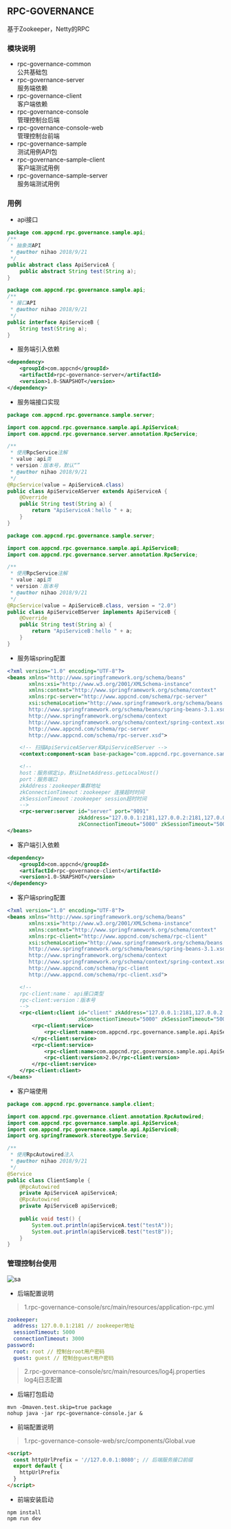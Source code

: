 ## RPC-GOVERNANCE
基于Zookeeper，Netty的RPC
### 模块说明
- rpc-governance-common  
公共基础包
- rpc-governance-server  
服务端依赖
- rpc-governance-client  
客户端依赖
- rpc-governance-console  
管理控制台后端
- rpc-governance-console-web  
管理控制台前端
- rpc-governance-sample  
测试用例API包
- rpc-governance-sample-client  
客户端测试用例
- rpc-governance-sample-server  
服务端测试用例  
### 用例
- api接口
~~~Java
package com.appcnd.rpc.governance.sample.api;
/**
 * 抽象类API
 * @author nihao 2018/9/21
 */
public abstract class ApiServiceA {
    public abstract String test(String a);
}
~~~
~~~Java
package com.appcnd.rpc.governance.sample.api;
/**
 * 接口API
 * @author nihao 2018/9/21
 */
public interface ApiServiceB {
    String test(String a);
}
~~~
- 服务端引入依赖
~~~xml
<dependency>
    <groupId>com.appcnd</groupId>
    <artifactId>rpc-governance-server</artifactId>
    <version>1.0-SNAPSHOT</version>
</dependency>
~~~
- 服务端接口实现
~~~Java
package com.appcnd.rpc.governance.sample.server;

import com.appcnd.rpc.governance.sample.api.ApiServiceA;
import com.appcnd.rpc.governance.server.annotation.RpcService;

/**
 * 使用RpcService注解
 * value：api类
 * version：版本号，默认“”
 * @author nihao 2018/9/21
 */
@RpcService(value = ApiServiceA.class)
public class ApiServiceAServer extends ApiServiceA {
    @Override
    public String test(String a) {
        return "ApiServiceA：hello " + a;
    }
}
~~~
~~~Java
package com.appcnd.rpc.governance.sample.server;

import com.appcnd.rpc.governance.sample.api.ApiServiceB;
import com.appcnd.rpc.governance.server.annotation.RpcService;

/**
 * 使用RpcService注解
 * value：api类
 * version：版本号
 * @author nihao 2018/9/21
 */
@RpcService(value = ApiServiceB.class, version = "2.0")
public class ApiServiceBServer implements ApiServiceB {
    @Override
    public String test(String a) {
        return "ApiServiceB：hello " + a;
    }
}

~~~
- 服务端spring配置
~~~xml
<?xml version="1.0" encoding="UTF-8"?>
<beans xmlns="http://www.springframework.org/schema/beans"
       xmlns:xsi="http://www.w3.org/2001/XMLSchema-instance"
       xmlns:context="http://www.springframework.org/schema/context"
       xmlns:rpc-server="http://www.appcnd.com/schema/rpc-server"
       xsi:schemaLocation="http://www.springframework.org/schema/beans
       http://www.springframework.org/schema/beans/spring-beans-3.1.xsd
       http://www.springframework.org/schema/context
       http://www.springframework.org/schema/context/spring-context.xsd
       http://www.appcnd.com/schema/rpc-server
       http://www.appcnd.com/schema/rpc-server.xsd">

    <!-- 扫描ApiServiceAServer和ApiServiceBServer -->
    <context:component-scan base-package="com.appcnd.rpc.governance.sample.server"/>

    <!--
    host：服务绑定ip，默认InetAddress.getLocalHost()
    port：服务端口
    zkAddress：zookeeper集群地址
    zkConnectionTimeout：zookeeper 连接超时时间
    zkSessionTimeout：zookeeper session超时时间
    -->
    <rpc-server:server id="server" port="9091"
                       zkAddress="127.0.0.1:2181,127.0.0.2:2181,127.0.0.3:2181" 
                       zkConnectionTimeout="5000" zkSessionTimeout="5000"/>
</beans>
~~~
- 客户端引入依赖
~~~xml
<dependency>
    <groupId>com.appcnd</groupId>
    <artifactId>rpc-governance-client</artifactId>
    <version>1.0-SNAPSHOT</version>
</dependency>
~~~
- 客户端spring配置
~~~xml
<?xml version="1.0" encoding="UTF-8"?>
<beans xmlns="http://www.springframework.org/schema/beans"
       xmlns:xsi="http://www.w3.org/2001/XMLSchema-instance"
       xmlns:context="http://www.springframework.org/schema/context"
       xmlns:rpc-client="http://www.appcnd.com/schema/rpc-client"
       xsi:schemaLocation="http://www.springframework.org/schema/beans
       http://www.springframework.org/schema/beans/spring-beans-3.1.xsd
       http://www.springframework.org/schema/context
       http://www.springframework.org/schema/context/spring-context.xsd
       http://www.appcnd.com/schema/rpc-client
       http://www.appcnd.com/schema/rpc-client.xsd">

    <!-- 
    rpc-client:name： api接口类型
    rpc-client:version：版本号 
    -->
    <rpc-client:client id="client" zkAddress="127.0.0.1:2181,127.0.0.2:2181,127.0.0.3:2181" 
                       zkConnectionTimeout="5000" zkSessionTimeout="5000">
        <rpc-client:service>
            <rpc-client:name>com.appcnd.rpc.governance.sample.api.ApiServiceA</rpc-client:name>
        </rpc-client:service>
        <rpc-client:service>
            <rpc-client:name>com.appcnd.rpc.governance.sample.api.ApiServiceB</rpc-client:name>
            <rpc-client:version>2.0</rpc-client:version>
        </rpc-client:service>
    </rpc-client:client>
</beans>
~~~
- 客户端使用
~~~Java
package com.appcnd.rpc.governance.sample.client;

import com.appcnd.rpc.governance.client.annotation.RpcAutowired;
import com.appcnd.rpc.governance.sample.api.ApiServiceA;
import com.appcnd.rpc.governance.sample.api.ApiServiceB;
import org.springframework.stereotype.Service;

/**
 * 使用RpcAutowired注入
 * @author nihao 2018/9/21
 */
@Service
public class ClientSample {
    @RpcAutowired
    private ApiServiceA apiServiceA;
    @RpcAutowired
    private ApiServiceB apiServiceB;
    
    public void test() {
        System.out.println(apiServiceA.test("testA"));
        System.out.println(apiServiceB.test("testB"));
    }
}
~~~
### 管理控制台使用
![sa](https://raw.githubusercontent.com/nihao17546/file/master/rpc-console.png)
- 后端配置说明  
>1.rpc-governance-console/src/main/resources/application-rpc.yml  
~~~yaml
zookeeper:
  address: 127.0.0.1:2181 // zookeeper地址
  sessionTimeout: 5000
  connectionTimeout: 3000
password:
  root: root // 控制台root用户密码
  guest: guest // 控制台guest用户密码
~~~
>2.rpc-governance-console/src/main/resources/log4j.properties  
log4j日志配置
- 后端打包启动
~~~
mvn -Dmaven.test.skip=true package
nohup java -jar rpc-governance-console.jar &
~~~
- 前端配置说明  
>1.rpc-governance-console-web/src/components/Global.vue  
~~~html
<script>
  const httpUrlPrefix = '//127.0.0.1:8080'; // 后端服务接口前缀
  export default {
    httpUrlPrefix
  }
</script>
~~~
- 前端安装启动  
~~~
npm install
npm run dev
~~~
